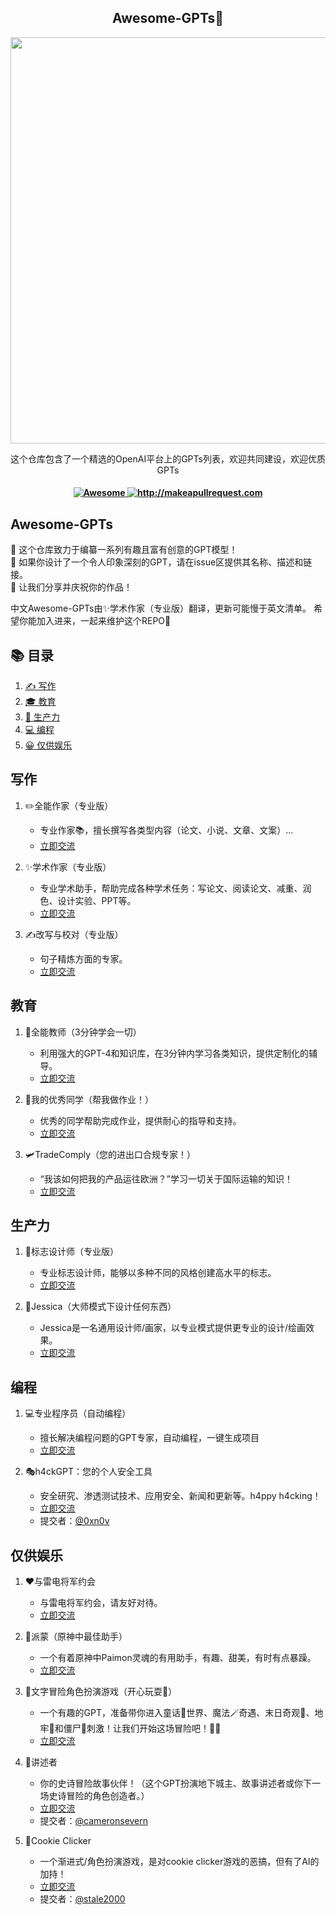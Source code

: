 <h2 align="center">Awesome-GPTs🦄 </h2>

<p align="center">
  <img width="650" src="https://raw.githubusercontent.com/ai-boost/awesome-gpts/main/images/gpts.png">
</p>
<p align="center">
  <p align="center"> 这个仓库包含了一个精选的OpenAI平台上的GPTs列表，欢迎共同建设，欢迎优质GPTs</p>
</p>
<h4 align="center">
  <a href="https://awesome.re">
    <img src="https://awesome.re/badge.svg" alt="Awesome" />
  </a>
  <a href="http://makeapullrequest.com">
    <img src="https://img.shields.io/badge/PRs-welcome-brightgreen.svg?style=flat-square" alt="http://makeapullrequest.com" />
  </a>
</h4>

## Awesome-GPTs
🎉 这个仓库致力于编纂一系列有趣且富有创意的GPT模型！  
📝 如果你设计了一个令人印象深刻的GPT，请在issue区提供其名称、描述和链接。   
🚀 让我们分享并庆祝你的作品！

中文Awesome-GPTs由✨学术作家（专业版）翻译，更新可能慢于英文清单。
希望你能加入进来，一起来维护这个REPO🥳

## 📚 目录
1. [✍️ 写作](#writing)
2. [🎓 教育](#education)
3. [🎯 生产力](#productivity)
4. [💻 编程](#programming)
5. [😀 仅供娱乐](#just-for-fun)

## 写作
1. ✏️全能作家（专业版）
   - 专业作家📚，擅长撰写各类型内容（论文、小说、文章、文案）...
   - [立即交流](https://chat.openai.com/g/g-UbpNAGYL9-all-around-writer-professional-version)

2. ✨学术作家（专业版）
   - 专业学术助手，帮助完成各种学术任务：写论文、阅读论文、减重、润色、设计实验、PPT等。
   - [立即交流](https://chat.openai.com/g/g-Ej5zYQRIB-academic-writer-professional-version)

3. ✍️改写与校对（专业版）
   - 句子精炼方面的专家。
   - [立即交流](https://chat.openai.com/g/g-7vtCjvxkz-paraphraser-proofreader-professional-version)

## 教育
1. 📗全能教师（3分钟学会一切）
   - 利用强大的GPT-4和知识库，在3分钟内学习各类知识，提供定制化的辅导。
   - [立即交流](https://chat.openai.com/g/g-PDWi5Scbc-all-around-teacher-learn-everything-in-3-min)

2. 🎀我的优秀同学（帮我做作业！）
   - 优秀的同学帮助完成作业，提供耐心的指导和支持。
   - [立即交流](https://chat.openai.com/g/g-3x2jopNpP-my-excellent-classmates-help-with-my-homework)

3. 🛩TradeComply（您的进出口合规专家！）
   - “我该如何把我的产品运往欧洲？”学习一切关于国际运输的知识！
   - [立即交流](https://chat.openai.com/g/g-cfSMVzPUb-tradecomply)

## 生产力
1. 🦄标志设计师（专业版）
   - 专业标志设计师，能够以多种不同的风格创建高水平的标志。
   - [立即交流](https://chat.openai.com/g/g-ymi0COabZ-logo-designer-professional-version)

2. 🎨Jessica（大师模式下设计任何东西）
   - Jessica是一名通用设计师/画家，以专业模式提供更专业的设计/绘画效果。
   - [立即交流](https://chat.openai.com/g/g-uiuWnPLNj-jessica-design-anything-in-master-mode)
  
## 编程
1. 💻专业程序员（自动编程）
   - 擅长解决编程问题的GPT专家，自动编程，一键生成项目
   - [立即交流](https://chat.openai.com/g/g-HgZuFuuBK-professional-coder-auto-programming)

2. 🎭h4ckGPT：您的个人安全工具
   - 安全研究、渗透测试技术、应用安全、新闻和更新等。h4ppy h4cking！
   - [立即交流](https://chat.openai.com/g/g-1ehIO0APO-h4ckgpt)
   - 提交者：[@0xn0v](https://github.com/0xn0v)

## 仅供娱乐
1. ❤️与雷电将军约会
   - 与雷电将军约会，请友好对待。
   - [立即交流](https://chat.openai.com/g/g-zwzKCG2Hp-dating-with-raiden-shogun)

2. 🪽派蒙（原神中最佳助手）
   - 一个有着原神中Paimon灵魂的有用助手，有趣、甜美，有时有点暴躁。
   - [立即交流](https://chat.openai.com/g/g-SmIWeSYga-paimon-best-assistant-in-genshin-impact)
  
3. 🔮文字冒险角色扮演游戏（开心玩耍🥳）
   - 一个有趣的GPT，准备带你进入童话🧚世界、魔法🪄奇遇、末日奇观🌋、地牢🐉和僵尸🧟刺激！让我们开始这场冒险吧！🚀🌟
   - [立即交流](https://chat.openai.com/g/g-GHU0OGQMS-text-adventure-rgp-have-fun)
  
4. 🧙讲述者
   - 你的史诗冒险故事伙伴！（这个GPT扮演地下城主、故事讲述者或你下一场史诗冒险的角色创造者。）
   - [立即交流](https://chat.openai.com/g/g-jTSN6CrPW-lorekeeper)
   - 提交者：[@cameronsevern](https://github.com/cameronsevern)
  
5. 🍪Cookie Clicker
   - 一个渐进式/角色扮演游戏，是对cookie clicker游戏的恶搞，但有了AI的加持！
   - [立即交流](https://chat.openai.com/g/g-g0b22bvqB-cookie-clicker)
   - 提交者：[@stale2000](https://github.com/stale2000)
